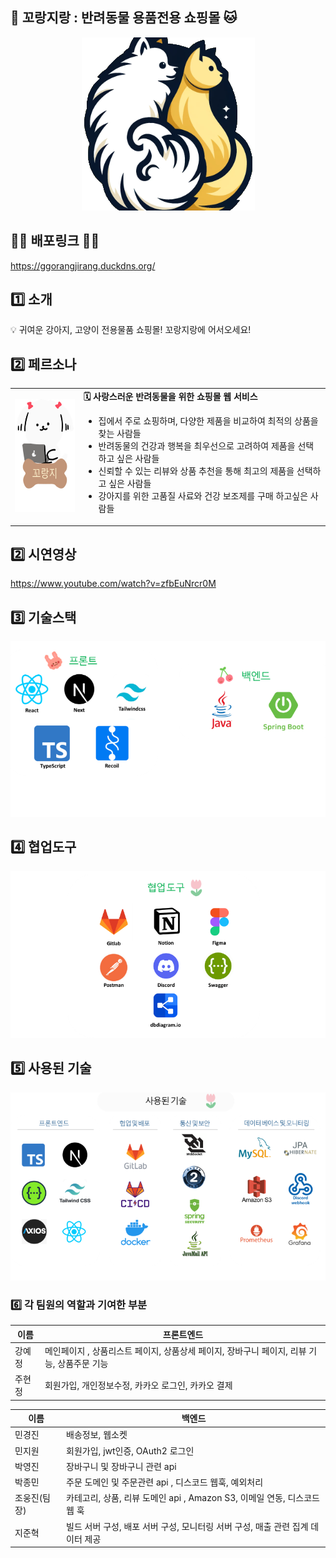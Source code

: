 ## 🐶 꼬랑지랑 : 반려동물 용품전용 쇼핑몰 🐱

<p align="center">
  <img src="public/readme/ggorangirang.png" alt="로고">
</p>


## 👩‍💻 배포링크 👨‍💻
https://ggorangjirang.duckdns.org/


## 1️⃣ 소개

<aside>
💡 귀여운 강아지, 고양이 전용물품 쇼핑몰! 꼬랑지랑에 어서오세요!

</aside>

## 2️⃣ 페르소나
<table >
  <tr>
    <td style="border: none;"><img src="public/readme/ggorange.png" width="120" height="180"></td>
    <td style="border: none;">
      <strong> 🗓️ 사랑스러운 반려동물을 위한 쇼핑몰 웹 서비스</strong><br>
      <ul>
        <li>집에서 주로 쇼핑하며, 다양한 제품을 비교하여 최적의 상품을 찾는 사람들</li>
        <li>반려동물의 건강과 행복을 최우선으로 고려하여 제품을 선택하고 싶은 사람들</li>
        <li>신뢰할 수 있는 리뷰와 상품 추천을 통해 최고의 제품을 선택하고 싶은 사람들</li>
        <li>강아지를 위한 고품질 사료와 건강 보조제를 구매 하고싶은 사람들</li>
      </ul>
    </td>
  </tr>
</table>

## 2️⃣ 시연영상

https://www.youtube.com/watch?v=zfbEuNrcr0M

## 3️⃣ 기술스택

<p align="center">
  <img src="public/readme/stack.png" alt="stack">
</p>
 

## 4️⃣ 협업도구
<p align="center">
  <img src="public/readme/tools.png" alt="tools">
</p>
 
## 5️⃣ 사용된 기술

<p align="center">
  <img src="public/readme/using.png" alt="using">
</p>

### 6️⃣ 각 팀원의 역할과 기여한 부분
| 이름 | 프론트엔드  |
| --- | --- |
| 강예정 | 메인페이지 , 상품리스트 페이지, 상품상세 페이지, 장바구니 페이지, 리뷰 기능, 상품주문 기능 |
| 주현정 | 회원가입, 개인정보수정, 카카오 로그인, 카카오 결제 |

| 이름 | 백엔드 |
| --- | --- |
| 민경진 | 배송정보, 웹소켓 |
| 민지원 | 회원가입, jwt인증, OAuth2 로그인 |
| 박영진 | 장바구니 및 장바구니 관련 api |
| 박종민 | 주문 도메인 및 주문관련 api , 디스코드 웹훅, 예외처리 |
| 조웅진(팀장) | 카테고리, 상품, 리뷰 도메인 api , Amazon S3, 이메일 연동, 디스코드 웹 훅 |
| 지준혁 | 빌드 서버 구성, 배포 서버 구성, 모니터링 서버 구성, 매출 관련 집계 데이터 제공 |
